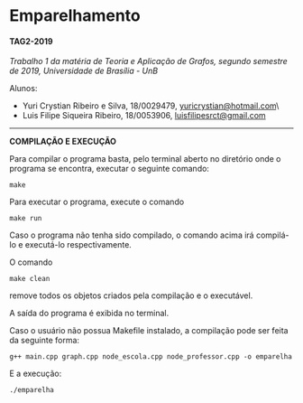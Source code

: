 # Emparelhamento

#### TAG2-2019

<i>Trabalho 1 da matéria de Teoria e Aplicação de Grafos, segundo semestre de 2019, Universidade de Brasília - UnB</i>

Alunos:

- Yuri Crystian Ribeiro e Silva, 18/0029479,  yuricrystian@hotmail.com\
- Luis Filipe Siqueira Ribeiro,  18/0053906,  luisfilipesrct@gmail.com

----------------------------------------------------------------------
<b>COMPILAÇÃO E EXECUÇÃO</b>

Para compilar o programa basta, pelo terminal aberto no diretório onde o programa se encontra, executar o seguinte comando:
```      
make
```
          
Para executar o programa, execute o comando
```
make run
```

Caso o programa não tenha sido compilado, o comando acima irá compilá-lo e executá-lo respectivamente.

O comando
```
make clean
```
remove todos os objetos criados pela compilação e o executável.

A saída do programa é exibida no terminal.

Caso o usuário não possua Makefile instalado, a compilação pode ser feita da seguinte forma:
```
g++ main.cpp graph.cpp node_escola.cpp node_professor.cpp -o emparelha
```
E a execução:
```
./emparelha
```
